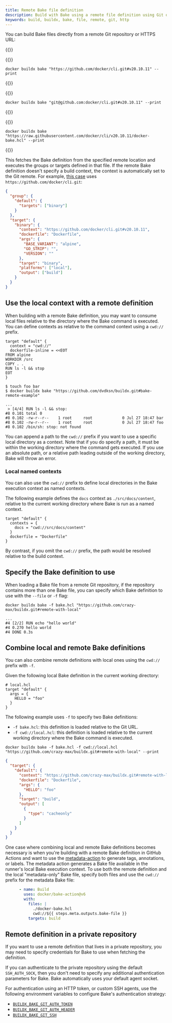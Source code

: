 ```yaml
---
title: Remote Bake file definition
description: Build with Bake using a remote file definition using Git or HTTP
keywords: build, buildx, bake, file, remote, git, http
---
```


You can build Bake files directly from a remote Git repository or HTTPS URL:






{{<tabs>}}

{{<tab name="Git HTTPS">}}

```console
docker buildx bake "https://github.com/docker/cli.git#v20.10.11" --print
```

{{</tab>}}

{{<tab name="Git SSH">}}

```console
docker buildx bake "git@github.com:docker/cli.git#v20.10.11" --print
```

{{</tab>}}

{{<tab name="HTTP/HTTPS">}}

```console
docker buildx bake "https://raw.githubusercontent.com/docker/cli/v20.10.11/docker-bake.hcl" --print
```
{{</tab>}}

This fetches the Bake definition from the specified remote location and
executes the groups or targets defined in that file. If the remote Bake
definition doesn't specify a build context, the context is automatically set to
the Git remote. For example, [this case](https://github.com/docker/cli/blob/2776a6d694f988c0c1df61cad4bfac0f54e481c8/docker-bake.hcl#L17-L26)
uses `https://github.com/docker/cli.git`:

```json
{
  "group": {
    "default": {
      "targets": ["binary"]
    }
  },
  "target": {
    "binary": {
      "context": "https://github.com/docker/cli.git#v20.10.11",
      "dockerfile": "Dockerfile",
      "args": {
        "BASE_VARIANT": "alpine",
        "GO_STRIP": "",
        "VERSION": ""
      },
      "target": "binary",
      "platforms": ["local"],
      "output": ["build"]
    }
  }
}
```

## Use the local context with a remote definition

When building with a remote Bake definition, you may want to consume local
files relative to the directory where the Bake command is executed. You can
define contexts as relative to the command context using a `cwd://` prefix.

```hcl {title="https://github.com/dvdksn/buildx/blob/bake-remote-example/docker-bake.hcl"}
target "default" {
  context = "cwd://"
  dockerfile-inline = <<EOT
FROM alpine
WORKDIR /src
COPY . .
RUN ls -l && stop
EOT
}
```

```console
$ touch foo bar
$ docker buildx bake "https://github.com/dvdksn/buildx.git#bake-remote-example"
```

```text
...
 > [4/4] RUN ls -l && stop:
#8 0.101 total 0
#8 0.102 -rw-r--r--    1 root     root             0 Jul 27 18:47 bar
#8 0.102 -rw-r--r--    1 root     root             0 Jul 27 18:47 foo
#8 0.102 /bin/sh: stop: not found
```

You can append a path to the `cwd://` prefix if you want to use a specific
local directory as a context. Note that if you do specify a path, it must be
within the working directory where the command gets executed. If you use an
absolute path, or a relative path leading outside of the working directory,
Bake will throw an error.

### Local named contexts

You can also use the `cwd://` prefix to define local directories in the Bake
execution context as named contexts.

The following example defines the `docs` context as `./src/docs/content`,
relative to the current working directory where Bake is run as a named context.

```hcl {title=docker-bake.hcl}
target "default" {
  contexts = {
    docs = "cwd://src/docs/content"
  }
  dockerfile = "Dockerfile"
}
```

By contrast, if you omit the `cwd://` prefix, the path would be resolved
relative to the build context.

## Specify the Bake definition to use

When loading a Bake file from a remote Git repository, if the repository
contains more than one Bake file, you can specify which Bake definition to use
with the `--file` or `-f` flag:

```console
docker buildx bake -f bake.hcl "https://github.com/crazy-max/buildx.git#remote-with-local"
```

```text
...
#4 [2/2] RUN echo "hello world"
#4 0.270 hello world
#4 DONE 0.3s
```

## Combine local and remote Bake definitions

You can also combine remote definitions with local ones using the `cwd://`
prefix with `-f`.

Given the following local Bake definition in the current working directory:

```hcl
# local.hcl
target "default" {
  args = {
    HELLO = "foo"
  }
}
```

The following example uses `-f` to specify two Bake definitions:

- `-f bake.hcl`: this definition is loaded relative to the Git URL.
- `-f cwd://local.hcl`: this definition is loaded relative to the current
  working directory where the Bake command is executed.

```console
docker buildx bake -f bake.hcl -f cwd://local.hcl "https://github.com/crazy-max/buildx.git#remote-with-local" --print
```

```json
{
  "target": {
    "default": {
      "context": "https://github.com/crazy-max/buildx.git#remote-with-local",
      "dockerfile": "Dockerfile",
      "args": {
        "HELLO": "foo"
      },
      "target": "build",
      "output": [
        {
          "type": "cacheonly"
        }
      ]
    }
  }
}
```

One case where combining local and remote Bake definitions becomes necessary is
when you're building with a remote Bake definition in GitHub Actions and want
to use the [metadata-action](https://github.com/docker/metadata-action) to
generate tags, annotations, or labels. The metadata action generates a Bake
file available in the runner's local Bake execution context. To use both the
remote definition and the local "metadata-only" Bake file, specify both files
and use the `cwd://` prefix for the metadata Bake file:

```yml
      - name: Build
        uses: docker/bake-action@v6
        with:
          files: |
            ./docker-bake.hcl
            cwd://${{ steps.meta.outputs.bake-file }}
          targets: build
```

## Remote definition in a private repository

If you want to use a remote definition that lives in a private repository,
you may need to specify credentials for Bake to use when fetching the definition.

If you can authenticate to the private repository using the default `SSH_AUTH_SOCK`,
then you don't need to specify any additional authentication parameters for Bake.
Bake automatically uses your default agent socket.

For authentication using an HTTP token, or custom SSH agents,
use the following environment variables to configure Bake's authentication strategy:

- [`BUILDX_BAKE_GIT_AUTH_TOKEN`](../building/variables.md#buildx_bake_git_auth_token)
- [`BUILDX_BAKE_GIT_AUTH_HEADER`](../building/variables.md#buildx_bake_git_auth_header)
- [`BUILDX_BAKE_GIT_SSH`](../building/variables.md#buildx_bake_git_ssh)
